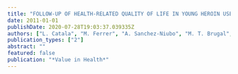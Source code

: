 ```yaml
---
title: "FOLLOW-UP OF HEALTH-RELATED QUALITY OF LIFE IN YOUNG HEROIN USERS"
date: 2011-01-01
publishDate: 2020-07-28T19:03:37.039335Z
authors: ["L. Catala", "M. Ferrer", "A. Sanchez-Niubo", "M. T. Brugal", "A. Domingo-Salvany", "I. Itinere"]
publication_types: ["2"]
abstract: ""
featured: false
publication: "*Value in Health*"
---
```


